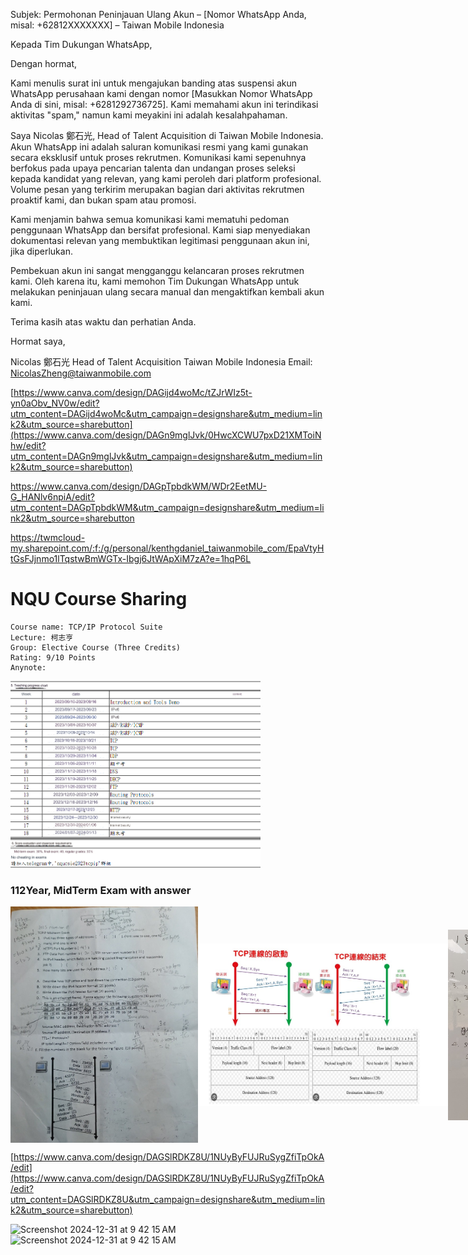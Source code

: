 Subjek: Permohonan Peninjauan Ulang Akun – [Nomor WhatsApp Anda, misal: +62812XXXXXXX] – Taiwan Mobile Indonesia

Kepada Tim Dukungan WhatsApp,

Dengan hormat,

Kami menulis surat ini untuk mengajukan banding atas suspensi akun WhatsApp perusahaan kami dengan nomor [Masukkan Nomor WhatsApp Anda di sini, misal: +6281292736725]. Kami memahami akun ini terindikasi aktivitas "spam," namun kami meyakini ini adalah kesalahpahaman.

Saya Nicolas 鄭石光, Head of Talent Acquisition di Taiwan Mobile Indonesia. Akun WhatsApp ini adalah saluran komunikasi resmi yang kami gunakan secara eksklusif untuk proses rekrutmen. Komunikasi kami sepenuhnya berfokus pada upaya pencarian talenta dan undangan proses seleksi kepada kandidat yang relevan, yang kami peroleh dari platform profesional. Volume pesan yang terkirim merupakan bagian dari aktivitas rekrutmen proaktif kami, dan bukan spam atau promosi.

Kami menjamin bahwa semua komunikasi kami mematuhi pedoman penggunaan WhatsApp dan bersifat profesional. Kami siap menyediakan dokumentasi relevan yang membuktikan legitimasi penggunaan akun ini, jika diperlukan.

Pembekuan akun ini sangat mengganggu kelancaran proses rekrutmen kami. Oleh karena itu, kami memohon Tim Dukungan WhatsApp untuk melakukan peninjauan ulang secara manual dan mengaktifkan kembali akun kami.

Terima kasih atas waktu dan perhatian Anda.

Hormat saya,

Nicolas 鄭石光
Head of Talent Acquisition
Taiwan Mobile Indonesia
Email: NicolasZheng@taiwanmobile.com









[https://www.canva.com/design/DAGijd4woMc/tZJrWIz5t-yn0aObv_NV0w/edit?utm_content=DAGijd4woMc&utm_campaign=designshare&utm_medium=link2&utm_source=sharebutton](https://www.canva.com/design/DAGn9mglJvk/0HwcXCWU7pxD21XMToiNhw/edit?utm_content=DAGn9mglJvk&utm_campaign=designshare&utm_medium=link2&utm_source=sharebutton)


https://www.canva.com/design/DAGpTpbdkWM/WDr2EetMU-G_HANlv6npiA/edit?utm_content=DAGpTpbdkWM&utm_campaign=designshare&utm_medium=link2&utm_source=sharebutton

https://twmcloud-my.sharepoint.com/:f:/g/personal/kenthgdaniel_taiwanmobile_com/EpaVtyHtGsFJjnmo1lTqstwBmWGTx-Ibgj6JtWApXiM7zA?e=1hqP6L


# NQU Course Sharing
```
Course name: TCP/IP Protocol Suite 
Lecture: 柯志亨
Group: Elective Course (Three Credits)
Rating: 9/10 Points
Anynote: 
```
<img src="Images/chart.png" alt="Teaching Progress Chart" width="400"/>



### 112Year, MidTerm Exam with answer
<div style="display:flex; flex-direction:row; justify-content: space-between; align-items: center;">
  <img src="Images/midexam.jpg" width="300"/>
  <img src="Images/answer.jpg" width="400"/>
  <img src="Images/answers.jpg" width="250"/>
</div>

[https://www.canva.com/design/DAGSlRDKZ8U/1NUyByFUJRuSygZfiTpOkA/edit](https://www.canva.com/design/DAGSlRDKZ8U/1NUyByFUJRuSygZfiTpOkA/edit?utm_content=DAGSlRDKZ8U&utm_campaign=designshare&utm_medium=link2&utm_source=sharebutton)

<img width="472" alt="Screenshot 2024-12-31 at 9 42 15 AM" src="https://github.com/user-attachments/assets/bdfaa78e-7b32-4755-9490-8ad92b6162a3" />
<img width="472" alt="Screenshot 2024-12-31 at 9 42 15 AM" src="https://github.com/user-attachments/assets/bdfaa78e-7b32-4755-9490-8ad92b6162a3" />
